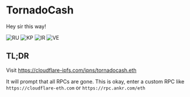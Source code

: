 # TornadoCash
Hey sir this way!

![RU](https://github.com/hampusborgos/country-flags/blob/main/png100px/ru.png) ![KP](https://github.com/hampusborgos/country-flags/blob/main/png100px/kp.png) ![IR](https://github.com/hampusborgos/country-flags/blob/main/png100px/ir.png) ![VE](https://github.com/hampusborgos/country-flags/blob/main/png100px/ve.png)

## TL;DR

Visit https://cloudflare-ipfs.com/ipns/tornadocash.eth

It will prompt that all RPCs are gone. This is okay, enter a custom RPC like `https://cloudflare-eth.com` or `https://rpc.ankr.com/eth`
